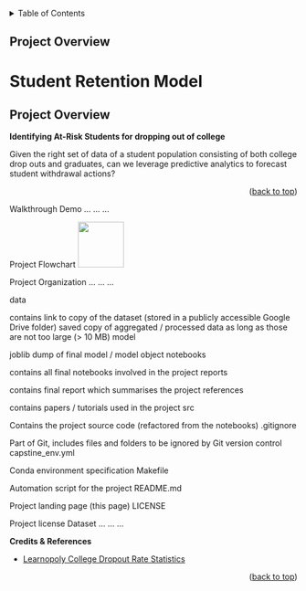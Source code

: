 <a name="readme-top"></a>


<details>
  <summary>Table of Contents</summary>
  <ol>
    <li>
      <a href="#project-overview">Proejct Overview</a>
    </li>
    <li><a href="#acknowledgments">Acknowledgments</a></li>
  </ol>
</details>



<!-- Project Overview -->
## Project Overview

Student Retention Model
=========================

## Project Overview

**Identifying At-Risk Students for dropping out of college**

Given the right set of data of a student population consisting of both college drop outs and graduates, can we leverage predictive analytics to forecast student withdrawal actions?

<p align="right">(<a href="#readme-top">back to top</a>)</p>

Walkthrough Demo
... ... ...

Project Flowchart
    <img src="ProjectWorkFlow.pdf" width="80" height="80">


Project Organization
... ... ...

data

contains link to copy of the dataset (stored in a publicly accessible Google Drive folder)
saved copy of aggregated / processed data as long as those are not too large (> 10 MB)
model

joblib dump of final model / model object
notebooks

contains all final notebooks involved in the project
reports

contains final report which summarises the project
references

contains papers / tutorials used in the project
src

Contains the project source code (refactored from the notebooks)
.gitignore

Part of Git, includes files and folders to be ignored by Git version control
capstine_env.yml

Conda environment specification
Makefile

Automation script for the project
README.md

Project landing page (this page)
LICENSE



Project license
Dataset
... ... ...

**Credits & References**

* [Learnopoly College Dropout Rate Statistics](https://learnopoly.com/college-dropout-rate/)


<p align="right">(<a href="#readme-top">back to top</a>)</p>


